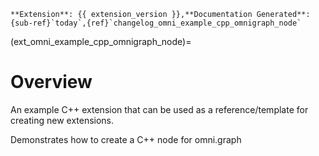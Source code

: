 ```{csv-table}
**Extension**: {{ extension_version }},**Documentation Generated**: {sub-ref}`today`,{ref}`changelog_omni_example_cpp_omnigraph_node`
```

(ext_omni_example_cpp_omnigraph_node)=

# Overview

An example C++ extension that can be used as a reference/template for creating new extensions.

Demonstrates how to create a C++ node for omni.graph


